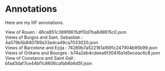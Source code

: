 # Annotations <br>

Here are my IIIF annotations. <br>

View of Rouen : 46ce851c389f8615df10d7ba6d9615c0.json <br>
Views of Burgos and Sant. Sebastian : 4a579b5b840789a33adca49ca7033020.json <br>
Views of Barcelone and Eçija : 74269b7a522161a1691c247904b95b99.json <br>
Views of Orléans and Bourges : b74a2eb4cdeea6f30416a1d5eceac6c8.json <br>
View of Constance and Saint Gall : bfad3daf7ce44bf1c8606ca1bb6b6d5f.json <br>
